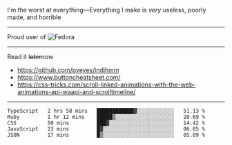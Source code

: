 I'm the worst at everything—Everything I make is *very* useless, poorly made, and horrible

___
Proud user of ![Fedora](https://img.shields.io/badge/-Fedora-blue?style=flat-square&logo=fedora)

___
Read it <s>later</s>now
- https://github.com/pveyes/indihmm
- https://www.buttoncheatsheet.com/
- https://css-tricks.com/scroll-linked-animations-with-the-web-animations-api-waapi-and-scrolltimeline/

___
<!--START_SECTION:waka-->
```text
TypeScript   2 hrs 58 mins   ████████████▓░░░░░░░░░░░░   51.13 % 
Ruby         1 hr 12 mins    █████▒░░░░░░░░░░░░░░░░░░░   20.69 % 
CSS          50 mins         ███▓░░░░░░░░░░░░░░░░░░░░░   14.42 % 
JavaScript   23 mins         █▓░░░░░░░░░░░░░░░░░░░░░░░   06.85 % 
JSON         17 mins         █▒░░░░░░░░░░░░░░░░░░░░░░░   05.09 % 
```
<!--END_SECTION:waka-->
